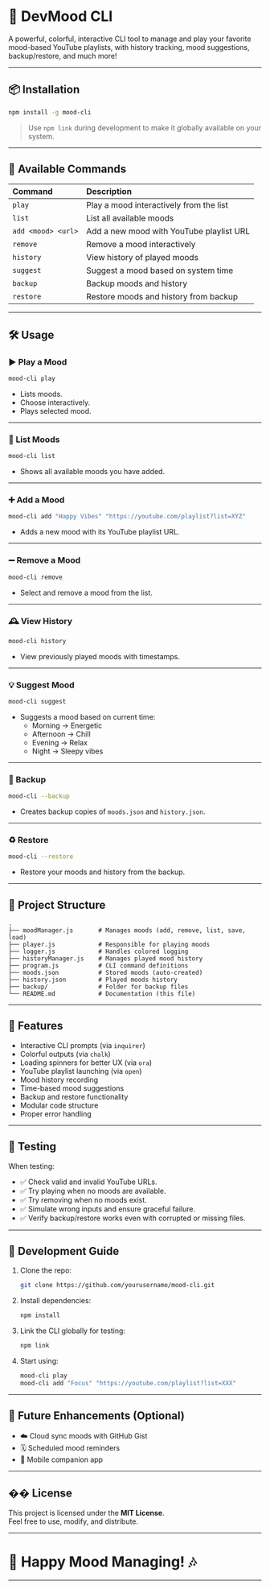 # 🎵 DevMood CLI

A powerful, colorful, interactive CLI tool to manage and play your favorite mood-based YouTube playlists, with history tracking, mood suggestions, backup/restore, and much more!

---

## 📦 Installation

```bash
npm install -g mood-cli
```

> Use `npm link` during development to make it globally available on your system.

---

## 📜 Available Commands

| Command | Description |
| :--- | :--- |
| `play` | Play a mood interactively from the list |
| `list` | List all available moods |
| `add <mood> <url>` | Add a new mood with YouTube playlist URL |
| `remove` | Remove a mood interactively |
| `history` | View history of played moods |
| `suggest` | Suggest a mood based on system time |
| `backup` | Backup moods and history |
| `restore` | Restore moods and history from backup |

---

## 🛠️ Usage

### ▶️ Play a Mood

```bash
mood-cli play
```
- Lists moods.
- Choose interactively.
- Plays selected mood.

---

### 📃 List Moods

```bash
mood-cli list
```
- Shows all available moods you have added.

---

### ➕ Add a Mood

```bash
mood-cli add "Happy Vibes" "https://youtube.com/playlist?list=XYZ"
```
- Adds a new mood with its YouTube playlist URL.

---

### ➖ Remove a Mood

```bash
mood-cli remove
```
- Select and remove a mood from the list.

---

### 🕰️ View History

```bash
mood-cli history
```
- View previously played moods with timestamps.

---

### 💡 Suggest Mood

```bash
mood-cli suggest
```
- Suggests a mood based on current time:
  - Morning → Energetic
  - Afternoon → Chill
  - Evening → Relax
  - Night → Sleepy vibes

---

### 💄 Backup

```bash
mood-cli --backup
```
- Creates backup copies of `moods.json` and `history.json`.

---

### ♻️ Restore

```bash
mood-cli --restore
```
- Restore your moods and history from the backup.

---

## 🧱 Project Structure

```
.
├── moodManager.js       # Manages moods (add, remove, list, save, load)
├── player.js            # Responsible for playing moods
├── logger.js            # Handles colored logging
├── historyManager.js    # Manages played mood history
├── program.js           # CLI command definitions
├── moods.json           # Stored moods (auto-created)
├── history.json         # Played moods history
├── backup/              # Folder for backup files
└── README.md            # Documentation (this file)
```

---

## 🌟 Features

- Interactive CLI prompts (via `inquirer`)
- Colorful outputs (via `chalk`)
- Loading spinners for better UX (via `ora`)
- YouTube playlist launching (via `open`)
- Mood history recording
- Time-based mood suggestions
- Backup and restore functionality
- Modular code structure
- Proper error handling

---

## 🧪 Testing

When testing:

- ✅ Check valid and invalid YouTube URLs.
- ✅ Try playing when no moods are available.
- ✅ Try removing when no moods exist.
- ✅ Simulate wrong inputs and ensure graceful failure.
- ✅ Verify backup/restore works even with corrupted or missing files.

---

## 🚀 Development Guide

1. Clone the repo:
   ```bash
   git clone https://github.com/yourusername/mood-cli.git
   ```

2. Install dependencies:
   ```bash
   npm install
   ```

3. Link the CLI globally for testing:
   ```bash
   npm link
   ```

4. Start using:
   ```bash
   mood-cli play
   mood-cli add "Focus" "https://youtube.com/playlist?list=XXX"
   ```

---

## 📢 Future Enhancements (Optional)

- ☁️ Cloud sync moods with GitHub Gist
- 🗓️ Scheduled mood reminders
- 📱 Mobile companion app

---

## �� License

This project is licensed under the **MIT License**.  
Feel free to use, modify, and distribute.

---

# 🎉 Happy Mood Managing! 🎶

---


